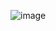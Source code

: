 ![image](https://github.com/Darshan0902/Machine-Learning-With-imgs-and-Videos-/assets/77969007/0296979b-db71-4dd5-a6bf-7b14d867411c)

